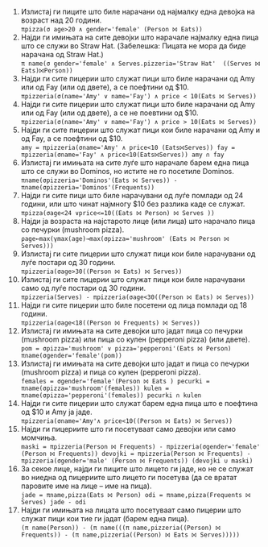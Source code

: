 1. Излистај ги пиците што биле нарачани од најмалку една девојка на возраст над 20 години. <br>
`πpizza(σ age>20 ∧ gender='female' (Person ⨝ Eats))`
2. Најди ги имињата на сите девојки што нарачале најмалку една пица што се служи во Straw Hat. (Забелешка: Пицата не мора да биде нарачана од Straw Hat.) <br>
`π name(σ gender='female' ∧ Serves.pizzeria='Straw Hat'  ((Serves ⨝ Eats)⨝Person))`
3. Најди ги сите пицерии што служат пици што биле нарачани од Amy или од Fay (или од двете), а се поефтини од $10. <br>
`πpizzeria(σ(name='Amy' ∨ name='Fay') ∧ price < 10(Eats ⨝ Serves))`
4. Најди ги сите пицерии што служат пици што биле нарачани од Amy или од Fay (или од двете), а се не поевтини од $10. <br>
`πpizzeria(σ(name='Amy' ∨ name='Fay') ∧ price > 10(Eats ⨝ Serves))`
5. Најди ги сите пицерии што служат пици кои биле нарачани од Amy и од Fay, а се поефтини од $10. <br>
`amy = πpizzeria(σname='Amy' ∧ price<10 (Eats⨝Serves))
fay = πpizzeria(σname='Fay' ∧ price<10(Eats⨝Serves))
amy ∩ fay`
6. Излистај ги имињата на сите луѓе што нарачале барем една пица што се служи во Dominos, но истите не го посетиле Dominos. <br>
`πname(σpizzeria='Dominos'(Eats ⨝ Serves)) - πname(σpizzeria='Dominos'(Frequents))`
7. Најди ги сите пици што биле нарачувани од луѓе помлади од 24 години, или што чинат најмногу $10 без разлика каде се служат. <br>
`πpizza(σage<24 ∨price<=10((Eats ⨝ Person) ⨝ Serves ))`
8. Најди ја возраста на најстарото лице (или лица) што нарачало пица со печурки (mushroom pizza). <br>
`ρage←max(γmax(age)→max(σpizza='mushroom' (Eats ⨝ Person ⨝ Serves)))`
9. Излистај ги сите пицерии што служат пици кои биле нарачувани од луѓе постари од 30 години. <br>
`πpizzeria(σage>30((Person ⨝ Eats) ⨝ Serves))`
10. Излистај ги сите пицерии што служат пици кои биле нарачувани само од луѓе постари од 30 години. <br>
`πpizzeria(Serves) - πpizzeria(σage<30((Person ⨝ Eats) ⨝ Serves))`
11. Најди ги сите пицерии што биле посетени од лица помлади од 18 години. <br>
`πpizzeria(σage<18((Person ⨝ Frequents) ⨝ Serves))`
12. Излистај ги имињата на сите девојки што јадат пица со печурки (mushroom pizza) или пица со кулен (pepperoni pizza) (или двете). <br>
`pom = σpizza='mushroom' ∨ pizza='pepperoni'(Eats ⨝ Person)
πname(σgender='female'(pom))`
13. Излистај ги имињата на сите девојки што јадат и пица со печурки (mushroom pizza) и пица со кулен (pepperoni pizza). <br>
`females = σgender='female'(Person ⨝ Eats )
pecurki = πname(σpizza='mushroom'(females))
kulen = πname(σpizza='pepperoni'(females))
pecurki ∩ kulen`
14. Најди ги сите пицерии што служат барем една пица што е поефтина од $10 и Amy ја јаде. <br>
`πpizzeria(σname='Amy'∧ price<10((Person ⨝ Eats) ⨝ Serves))`
15. Најди ги пицериите што ги посетуваат само девојки или само момчиња. <br>
`maski = πpizzeria(Person ⨝ Frequents) - πpizzeria(σgender='female' (Person ⨝ Frequents))
devojki = πpizzeria(Person ⨝ Frequents) - πpizzeria(σgender='male' (Person ⨝ Frequents))
(devojki ∪ maski)`
16. За секое лице, најди ги пиците што лицето ги јаде, но не се служат во ниедна од пицериите што лицето ги посетува (да се вратат паровите име на лице – име на пица). <br>
`jade = πname,pizza(Eats ⨝ Person)
odi = πname,pizza(Frequents ⨝ Serves)
jade - odi`
17. Најди ги имињата на лицата што посетуваат само пицерии што служат пици кои тие ги јадат (барем една пица). <br>
`(π name(Person)) - (π name(((π name,pizzeria((Person) ⨝ Frequents)) - (π name,pizzeria((Person) ⨝ Eats ⨝ Serves)))))`
